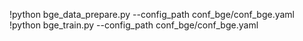 !python bge_data_prepare.py --config_path conf_bge/conf_bge.yaml
!python bge_train.py --config_path conf_bge/conf_bge.yaml

